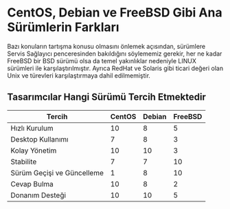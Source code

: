 # CentOS, Debian ve FreeBSD Gibi Ana Sürümlerin Farkları

Bazı konuların tartışma konusu olmasını önlemek açısından, sürümlere Servis Sağlayıcı penceresinden bakıldığını söylememiz gerekir, her ne kadar FreeBSD bir BSD sürümü olsa da temel yakınlıklar nedeniyle LINUX sürümleri ile karşılaştırılmıştır. Ayrıca RedHat ve Solaris gibi ticari değeri olan Unix ve türevleri karşılaştırmaya dahil edilmemiştir.

## Tasarımcılar Hangi Sürümü Tercih Etmektedir

|Tercih| CentOS | Debian | FreeBSD |
| -- | -- | -- | -- |
|Hızlı Kurulum | 10 | 8 | 5 |
| Desktop Kullanımı | 7 | 8 | 3 | 
| Kolay Yönetim | 10 | 10 | 3 |
| Stabilite | 7 | 7 | 10 |
| Sürüm Geçişi ve Güncelleme | 1 | 8 | 10 |
| Cevap Bulma | 10 | 8 | 2 |
| Donanım Desteği | 10 | 10 | 5 |



